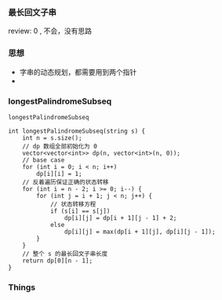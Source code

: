 ### 最长回文子串

review: 0 , 不会，没有思路

### 思想

- 字串的动态规划，都需要用到两个指针
- 

### longestPalindromeSubseq

```
longestPalindromeSubseq

int longestPalindromeSubseq(string s) {
    int n = s.size();
    // dp 数组全部初始化为 0
    vector<vector<int>> dp(n, vector<int>(n, 0));
    // base case
    for (int i = 0; i < n; i++)
        dp[i][i] = 1;
    // 反着遍历保证正确的状态转移
    for (int i = n - 2; i >= 0; i--) {
        for (int j = i + 1; j < n; j++) {
            // 状态转移方程
            if (s[i] == s[j])
                dp[i][j] = dp[i + 1][j - 1] + 2;
            else
                dp[i][j] = max(dp[i + 1][j], dp[i][j - 1]);
        }
    }
    // 整个 s 的最长回文子串长度
    return dp[0][n - 1];
}

```

### Things 
